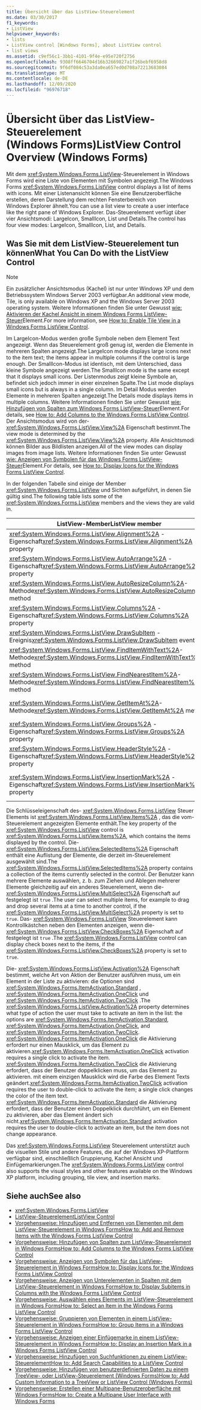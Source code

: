 ```yaml
---
title: Übersicht über das ListView-Steuerelement
ms.date: 03/30/2017
f1_keywords:
- ListView
helpviewer_keywords:
- lists
- ListView control [Windows Forms], about ListView control
- list views
ms.assetid: c9ef56c1-3bb1-4101-9f4e-e95e720f2756
ms.openlocfilehash: 9308ff6646704d16b32669827a1f26bebf6958d8
ms.sourcegitcommit: 9f6df084c53a3da0ea657ed0d708a72213683084
ms.translationtype: MT
ms.contentlocale: de-DE
ms.lasthandoff: 12/09/2020
ms.locfileid: "96976718"
---
```

# <a name="listview-control-overview-windows-forms"></a><span data-ttu-id="f5402-102">Übersicht über das ListView-Steuerelement (Windows Forms)</span><span class="sxs-lookup"><span data-stu-id="f5402-102">ListView Control Overview (Windows Forms)</span></span>
<span data-ttu-id="f5402-103">Mit dem <xref:System.Windows.Forms.ListView>-Steuerelement in Windows Forms wird eine Liste von Elementen mit Symbolen angezeigt.</span><span class="sxs-lookup"><span data-stu-id="f5402-103">The Windows Forms <xref:System.Windows.Forms.ListView> control displays a list of items with icons.</span></span> <span data-ttu-id="f5402-104">Mit einer Listenansicht können Sie eine Benutzeroberfläche erstellen, deren Darstellung dem rechten Fensterbereich von Windows Explorer ähnelt.</span><span class="sxs-lookup"><span data-stu-id="f5402-104">You can use a list view to create a user interface like the right pane of Windows Explorer.</span></span> <span data-ttu-id="f5402-105">Das-Steuerelement verfügt über vier Ansichtsmodi: LargeIcon, SmallIcon, List und Details.</span><span class="sxs-lookup"><span data-stu-id="f5402-105">The control has four view modes: LargeIcon, SmallIcon, List, and Details.</span></span>  
  
## <a name="what-you-can-do-with-the-listview-control"></a><span data-ttu-id="f5402-106">Was Sie mit dem ListView-Steuerelement tun können</span><span class="sxs-lookup"><span data-stu-id="f5402-106">What You Can Do with the ListView Control</span></span>  
  
> [!NOTE]
> <span data-ttu-id="f5402-107">Ein zusätzlicher Ansichtsmodus (Kachel) ist nur unter Windows XP und dem Betriebssystem Windows Server 2003 verfügbar.</span><span class="sxs-lookup"><span data-stu-id="f5402-107">An additional view mode, Tile, is only available on Windows XP and the Windows Server 2003 operating system.</span></span> <span data-ttu-id="f5402-108">Weitere Informationen finden Sie unter Gewusst [wie: Aktivieren der Kachel Ansicht in einem Windows Forms ListView-Steuer](how-to-enable-tile-view-in-a-windows-forms-listview-control.md)Element.</span><span class="sxs-lookup"><span data-stu-id="f5402-108">For more information, see [How to: Enable Tile View in a Windows Forms ListView Control](how-to-enable-tile-view-in-a-windows-forms-listview-control.md).</span></span>  
  
 <span data-ttu-id="f5402-109">Im LargeIcon-Modus werden große Symbole neben dem Element Text angezeigt. Wenn das Steuerelement groß genug ist, werden die Elemente in mehreren Spalten angezeigt.</span><span class="sxs-lookup"><span data-stu-id="f5402-109">The LargeIcon mode displays large icons next to the item text; the items appear in multiple columns if the control is large enough.</span></span> <span data-ttu-id="f5402-110">Der SmallIcon-Modus ist identisch, mit dem Unterschied, dass kleine Symbole angezeigt werden.</span><span class="sxs-lookup"><span data-stu-id="f5402-110">The SmallIcon mode is the same except that it displays small icons.</span></span> <span data-ttu-id="f5402-111">Der Listenmodus zeigt kleine Symbole an, befindet sich jedoch immer in einer einzelnen Spalte.</span><span class="sxs-lookup"><span data-stu-id="f5402-111">The List mode displays small icons but is always in a single column.</span></span> <span data-ttu-id="f5402-112">Im Detail Modus werden Elemente in mehreren Spalten angezeigt.</span><span class="sxs-lookup"><span data-stu-id="f5402-112">The Details mode displays items in multiple columns.</span></span> <span data-ttu-id="f5402-113">Weitere Informationen finden Sie unter Gewusst [wie: Hinzufügen von Spalten zum Windows Forms ListView-Steuer](how-to-add-columns-to-the-windows-forms-listview-control.md)Element.</span><span class="sxs-lookup"><span data-stu-id="f5402-113">For details, see [How to: Add Columns to the Windows Forms ListView Control](how-to-add-columns-to-the-windows-forms-listview-control.md).</span></span> <span data-ttu-id="f5402-114">Der Ansichtsmodus wird von der- <xref:System.Windows.Forms.ListView.View%2A> Eigenschaft bestimmt.</span><span class="sxs-lookup"><span data-stu-id="f5402-114">The view mode is determined by the <xref:System.Windows.Forms.ListView.View%2A> property.</span></span> <span data-ttu-id="f5402-115">Alle Ansichtsmodi können Bilder aus Bildlisten anzeigen.</span><span class="sxs-lookup"><span data-stu-id="f5402-115">All of the view modes can display images from image lists.</span></span> <span data-ttu-id="f5402-116">Weitere Informationen finden Sie unter Gewusst [wie: Anzeigen von Symbolen für das Windows Forms ListView-Steuer](how-to-display-icons-for-the-windows-forms-listview-control.md)Element.</span><span class="sxs-lookup"><span data-stu-id="f5402-116">For details, see [How to: Display Icons for the Windows Forms ListView Control](how-to-display-icons-for-the-windows-forms-listview-control.md).</span></span>  
  
 <span data-ttu-id="f5402-117">In der folgenden Tabelle sind einige der Member <xref:System.Windows.Forms.ListView> und Sichten aufgeführt, in denen Sie gültig sind.</span><span class="sxs-lookup"><span data-stu-id="f5402-117">The following table lists some of the <xref:System.Windows.Forms.ListView> members and the views they are valid in.</span></span>  
  
|<span data-ttu-id="f5402-118">ListView-Member</span><span class="sxs-lookup"><span data-stu-id="f5402-118">ListView member</span></span>|<span data-ttu-id="f5402-119">Ansicht</span><span class="sxs-lookup"><span data-stu-id="f5402-119">View</span></span>|  
|---------------------|----------|  
|<span data-ttu-id="f5402-120"><xref:System.Windows.Forms.ListView.Alignment%2A> -Eigenschaft</span><span class="sxs-lookup"><span data-stu-id="f5402-120"><xref:System.Windows.Forms.ListView.Alignment%2A> property</span></span>|<span data-ttu-id="f5402-121"><xref:System.Windows.Forms.View.SmallIcon> oder <xref:System.Windows.Forms.View.LargeIcon></span><span class="sxs-lookup"><span data-stu-id="f5402-121"><xref:System.Windows.Forms.View.SmallIcon> or <xref:System.Windows.Forms.View.LargeIcon></span></span>|  
|<span data-ttu-id="f5402-122"><xref:System.Windows.Forms.ListView.AutoArrange%2A> -Eigenschaft</span><span class="sxs-lookup"><span data-stu-id="f5402-122"><xref:System.Windows.Forms.ListView.AutoArrange%2A> property</span></span>|<span data-ttu-id="f5402-123"><xref:System.Windows.Forms.View.SmallIcon> oder <xref:System.Windows.Forms.View.LargeIcon></span><span class="sxs-lookup"><span data-stu-id="f5402-123"><xref:System.Windows.Forms.View.SmallIcon> or <xref:System.Windows.Forms.View.LargeIcon></span></span>|  
|<span data-ttu-id="f5402-124"><xref:System.Windows.Forms.ListView.AutoResizeColumn%2A>-Methode</span><span class="sxs-lookup"><span data-stu-id="f5402-124"><xref:System.Windows.Forms.ListView.AutoResizeColumn%2A> method</span></span>|<xref:System.Windows.Forms.View.Details>|  
|<span data-ttu-id="f5402-125"><xref:System.Windows.Forms.ListView.Columns%2A> -Eigenschaft</span><span class="sxs-lookup"><span data-stu-id="f5402-125"><xref:System.Windows.Forms.ListView.Columns%2A> property</span></span>|<span data-ttu-id="f5402-126"><xref:System.Windows.Forms.View.Details> oder <xref:System.Windows.Forms.View.Tile></span><span class="sxs-lookup"><span data-stu-id="f5402-126"><xref:System.Windows.Forms.View.Details> or <xref:System.Windows.Forms.View.Tile></span></span>|  
|<span data-ttu-id="f5402-127"><xref:System.Windows.Forms.ListView.DrawSubItem> -Ereignis</span><span class="sxs-lookup"><span data-stu-id="f5402-127"><xref:System.Windows.Forms.ListView.DrawSubItem> event</span></span>|<xref:System.Windows.Forms.View.Details>|  
|<span data-ttu-id="f5402-128"><xref:System.Windows.Forms.ListView.FindItemWithText%2A>-Methode</span><span class="sxs-lookup"><span data-stu-id="f5402-128"><xref:System.Windows.Forms.ListView.FindItemWithText%2A> method</span></span>|<span data-ttu-id="f5402-129"><xref:System.Windows.Forms.View.Details>, <xref:System.Windows.Forms.View.List>oder <xref:System.Windows.Forms.View.Tile></span><span class="sxs-lookup"><span data-stu-id="f5402-129"><xref:System.Windows.Forms.View.Details>, <xref:System.Windows.Forms.View.List>, or <xref:System.Windows.Forms.View.Tile></span></span>|  
|<span data-ttu-id="f5402-130"><xref:System.Windows.Forms.ListView.FindNearestItem%2A>-Methode</span><span class="sxs-lookup"><span data-stu-id="f5402-130"><xref:System.Windows.Forms.ListView.FindNearestItem%2A> method</span></span>|<span data-ttu-id="f5402-131"><xref:System.Windows.Forms.View.SmallIcon> oder <xref:System.Windows.Forms.View.LargeIcon></span><span class="sxs-lookup"><span data-stu-id="f5402-131"><xref:System.Windows.Forms.View.SmallIcon> or <xref:System.Windows.Forms.View.LargeIcon></span></span>|  
|<span data-ttu-id="f5402-132"><xref:System.Windows.Forms.ListView.GetItemAt%2A>-Methode</span><span class="sxs-lookup"><span data-stu-id="f5402-132"><xref:System.Windows.Forms.ListView.GetItemAt%2A> method</span></span>|<span data-ttu-id="f5402-133"><xref:System.Windows.Forms.View.Details> oder <xref:System.Windows.Forms.View.Tile></span><span class="sxs-lookup"><span data-stu-id="f5402-133"><xref:System.Windows.Forms.View.Details> or <xref:System.Windows.Forms.View.Tile></span></span>|  
|<span data-ttu-id="f5402-134"><xref:System.Windows.Forms.ListView.Groups%2A> -Eigenschaft</span><span class="sxs-lookup"><span data-stu-id="f5402-134"><xref:System.Windows.Forms.ListView.Groups%2A> property</span></span>|<span data-ttu-id="f5402-135">Alle Sichten außer <xref:System.Windows.Forms.View.List></span><span class="sxs-lookup"><span data-stu-id="f5402-135">All views except <xref:System.Windows.Forms.View.List></span></span>|  
|<span data-ttu-id="f5402-136"><xref:System.Windows.Forms.ListView.HeaderStyle%2A> -Eigenschaft</span><span class="sxs-lookup"><span data-stu-id="f5402-136"><xref:System.Windows.Forms.ListView.HeaderStyle%2A> property</span></span>|<span data-ttu-id="f5402-137"><xref:System.Windows.Forms.View.Details>.</span><span class="sxs-lookup"><span data-stu-id="f5402-137"><xref:System.Windows.Forms.View.Details>.</span></span>|  
|<span data-ttu-id="f5402-138"><xref:System.Windows.Forms.ListView.InsertionMark%2A> -Eigenschaft</span><span class="sxs-lookup"><span data-stu-id="f5402-138"><xref:System.Windows.Forms.ListView.InsertionMark%2A> property</span></span>|<span data-ttu-id="f5402-139"><xref:System.Windows.Forms.View.LargeIcon>, <xref:System.Windows.Forms.View.SmallIcon>oder <xref:System.Windows.Forms.View.Tile></span><span class="sxs-lookup"><span data-stu-id="f5402-139"><xref:System.Windows.Forms.View.LargeIcon>, <xref:System.Windows.Forms.View.SmallIcon>, or <xref:System.Windows.Forms.View.Tile></span></span>|  
  
 <span data-ttu-id="f5402-140">Die Schlüsseleigenschaft des- <xref:System.Windows.Forms.ListView> Steuer Elements ist <xref:System.Windows.Forms.ListView.Items%2A> , das die vom-Steuerelement angezeigten Elemente enthält.</span><span class="sxs-lookup"><span data-stu-id="f5402-140">The key property of the <xref:System.Windows.Forms.ListView> control is <xref:System.Windows.Forms.ListView.Items%2A>, which contains the items displayed by the control.</span></span> <span data-ttu-id="f5402-141">Die- <xref:System.Windows.Forms.ListView.SelectedItems%2A> Eigenschaft enthält eine Auflistung der Elemente, die derzeit im-Steuerelement ausgewählt sind.</span><span class="sxs-lookup"><span data-stu-id="f5402-141">The <xref:System.Windows.Forms.ListView.SelectedItems%2A> property contains a collection of the items currently selected in the control.</span></span> <span data-ttu-id="f5402-142">Der Benutzer kann mehrere Elemente auswählen, z. b. zum Ziehen und Ablegen mehrerer Elemente gleichzeitig auf ein anderes Steuerelement, wenn die- <xref:System.Windows.Forms.ListView.MultiSelect%2A> Eigenschaft auf festgelegt ist `true` .</span><span class="sxs-lookup"><span data-stu-id="f5402-142">The user can select multiple items, for example to drag and drop several items at a time to another control, if the <xref:System.Windows.Forms.ListView.MultiSelect%2A> property is set to `true`.</span></span> <span data-ttu-id="f5402-143">Das- <xref:System.Windows.Forms.ListView> Steuerelement kann Kontrollkästchen neben den Elementen anzeigen, wenn die- <xref:System.Windows.Forms.ListView.CheckBoxes%2A> Eigenschaft auf festgelegt ist `true` .</span><span class="sxs-lookup"><span data-stu-id="f5402-143">The <xref:System.Windows.Forms.ListView> control can display check boxes next to the items, if the <xref:System.Windows.Forms.ListView.CheckBoxes%2A> property is set to `true`.</span></span>  
  
 <span data-ttu-id="f5402-144">Die- <xref:System.Windows.Forms.ListView.Activation%2A> Eigenschaft bestimmt, welche Art von Aktion der Benutzer ausführen muss, um ein Element in der Liste zu aktivieren: die Optionen sind <xref:System.Windows.Forms.ItemActivation.Standard> , <xref:System.Windows.Forms.ItemActivation.OneClick> und <xref:System.Windows.Forms.ItemActivation.TwoClick> .</span><span class="sxs-lookup"><span data-stu-id="f5402-144">The <xref:System.Windows.Forms.ListView.Activation%2A> property determines what type of action the user must take to activate an item in the list: the options are <xref:System.Windows.Forms.ItemActivation.Standard>, <xref:System.Windows.Forms.ItemActivation.OneClick>, and <xref:System.Windows.Forms.ItemActivation.TwoClick>.</span></span> <span data-ttu-id="f5402-145"><xref:System.Windows.Forms.ItemActivation.OneClick> die Aktivierung erfordert nur einen Mausklick, um das Element zu aktivieren.</span><span class="sxs-lookup"><span data-stu-id="f5402-145"><xref:System.Windows.Forms.ItemActivation.OneClick> activation requires a single click to activate the item.</span></span> <span data-ttu-id="f5402-146"><xref:System.Windows.Forms.ItemActivation.TwoClick> die Aktivierung erfordert, dass der Benutzer doppelklicken muss, um das Element zu aktivieren. mit einem einzigen Mausklick wird die Farbe des Element Texts geändert.</span><span class="sxs-lookup"><span data-stu-id="f5402-146"><xref:System.Windows.Forms.ItemActivation.TwoClick> activation requires the user to double-click to activate the item; a single click changes the color of the item text.</span></span> <span data-ttu-id="f5402-147"><xref:System.Windows.Forms.ItemActivation.Standard> die Aktivierung erfordert, dass der Benutzer einen Doppelklick durchführt, um ein Element zu aktivieren, aber das Element ändert sich nicht.</span><span class="sxs-lookup"><span data-stu-id="f5402-147"><xref:System.Windows.Forms.ItemActivation.Standard> activation requires the user to double-click to activate an item, but the item does not change appearance.</span></span>  
  
 <span data-ttu-id="f5402-148">Das <xref:System.Windows.Forms.ListView> Steuerelement unterstützt auch die visuellen Stile und andere Features, die auf der Windows XP-Plattform verfügbar sind, einschließlich Gruppierung, Kachel Ansicht und Einfügemarkierungen.</span><span class="sxs-lookup"><span data-stu-id="f5402-148">The <xref:System.Windows.Forms.ListView> control also supports the visual styles and other features available on the Windows XP platform, including grouping, tile view, and insertion marks.</span></span>  
  
## <a name="see-also"></a><span data-ttu-id="f5402-149">Siehe auch</span><span class="sxs-lookup"><span data-stu-id="f5402-149">See also</span></span>

- <xref:System.Windows.Forms.ListView>
- [<span data-ttu-id="f5402-150">ListView-Steuerelement</span><span class="sxs-lookup"><span data-stu-id="f5402-150">ListView Control</span></span>](listview-control-windows-forms.md)
- [<span data-ttu-id="f5402-151">Vorgehensweise: Hinzufügen und Entfernen von Elementen mit dem ListView-Steuerelement in Windows Forms</span><span class="sxs-lookup"><span data-stu-id="f5402-151">How to: Add and Remove Items with the Windows Forms ListView Control</span></span>](how-to-add-and-remove-items-with-the-windows-forms-listview-control.md)
- [<span data-ttu-id="f5402-152">Vorgehensweise: Hinzufügen von Spalten zum ListView-Steuerelement in Windows Forms</span><span class="sxs-lookup"><span data-stu-id="f5402-152">How to: Add Columns to the Windows Forms ListView Control</span></span>](how-to-add-columns-to-the-windows-forms-listview-control.md)
- [<span data-ttu-id="f5402-153">Vorgehensweise: Anzeigen von Symbolen für das ListView-Steuerelement in Windows Forms</span><span class="sxs-lookup"><span data-stu-id="f5402-153">How to: Display Icons for the Windows Forms ListView Control</span></span>](how-to-display-icons-for-the-windows-forms-listview-control.md)
- [<span data-ttu-id="f5402-154">Vorgehensweise: Anzeigen von Unterelementen in Spalten mit dem ListView-Steuerelement in Windows Forms</span><span class="sxs-lookup"><span data-stu-id="f5402-154">How to: Display Subitems in Columns with the Windows Forms ListView Control</span></span>](how-to-display-subitems-in-columns-with-the-windows-forms-listview-control.md)
- [<span data-ttu-id="f5402-155">Vorgehensweise: Auswählen eines Elements im ListView-Steuerelement in Windows Forms</span><span class="sxs-lookup"><span data-stu-id="f5402-155">How to: Select an Item in the Windows Forms ListView Control</span></span>](how-to-select-an-item-in-the-windows-forms-listview-control.md)
- [<span data-ttu-id="f5402-156">Vorgehensweise: Gruppieren von Elementen in einem ListView-Steuerelement in Windows Forms</span><span class="sxs-lookup"><span data-stu-id="f5402-156">How to: Group Items in a Windows Forms ListView Control</span></span>](how-to-group-items-in-a-windows-forms-listview-control.md)
- [<span data-ttu-id="f5402-157">Vorgehensweise: Anzeigen einer Einfügemarke in einem ListView-Steuerelement in Windows Forms</span><span class="sxs-lookup"><span data-stu-id="f5402-157">How to: Display an Insertion Mark in a Windows Forms ListView Control</span></span>](how-to-display-an-insertion-mark-in-a-windows-forms-listview-control.md)
- [<span data-ttu-id="f5402-158">Vorgehensweise: Hinzufügen von Suchfunktionen zu einem ListView-Steuerelement</span><span class="sxs-lookup"><span data-stu-id="f5402-158">How to: Add Search Capabilities to a ListView Control</span></span>](how-to-add-search-capabilities-to-a-listview-control.md)
- [<span data-ttu-id="f5402-159">Vorgehensweise: Hinzufügen von benutzerdefinierten Daten zu einem TreeView- oder ListView-Steuerelement (Windows Forms)</span><span class="sxs-lookup"><span data-stu-id="f5402-159">How to: Add Custom Information to a TreeView or ListView Control (Windows Forms)</span></span>](add-custom-information-to-a-treeview-or-listview-control-wf.md)
- [<span data-ttu-id="f5402-160">Vorgehensweise: Erstellen einer Multipane-Benutzeroberfläche mit Windows Forms</span><span class="sxs-lookup"><span data-stu-id="f5402-160">How to: Create a Multipane User Interface with Windows Forms</span></span>](how-to-create-a-multipane-user-interface-with-windows-forms.md)
